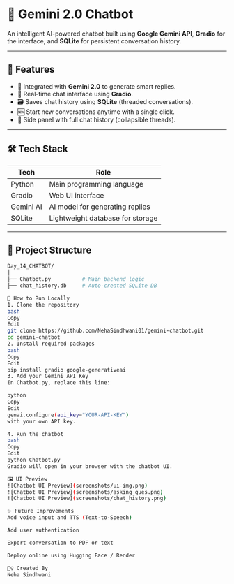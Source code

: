 # 🤖 Gemini 2.0 Chatbot

An intelligent AI-powered chatbot built using **Google Gemini API**, **Gradio** for the interface, and **SQLite** for persistent conversation history.

---

## 🚀 Features

- 🧠 Integrated with **Gemini 2.0** to generate smart replies.
- 💬 Real-time chat interface using **Gradio**.
- 🗃️ Saves chat history using **SQLite** (threaded conversations).
- 🆕 Start new conversations anytime with a single click.
- 📜 Side panel with full chat history (collapsible threads).

---

## 🛠️ Tech Stack

| Tech       | Role                            |
|------------|----------------------------------|
| Python     | Main programming language        |
| Gradio     | Web UI interface                 |
| Gemini AI  | AI model for generating replies  |
| SQLite     | Lightweight database for storage |

---

## 📂 Project Structure

```bash
Day_14_CHATBOT/
│
├── Chatbot.py          # Main backend logic
├── chat_history.db     # Auto-created SQLite DB

🧪 How to Run Locally
1. Clone the repository
bash
Copy
Edit
git clone https://github.com/NehaSindhwani01/gemini-chatbot.git
cd gemini-chatbot
2. Install required packages
bash
Copy
Edit
pip install gradio google-generativeai
3. Add your Gemini API Key
In Chatbot.py, replace this line:

python
Copy
Edit
genai.configure(api_key="YOUR-API-KEY")
with your own API key.

4. Run the chatbot
bash
Copy
Edit
python Chatbot.py
Gradio will open in your browser with the chatbot UI.

🖼️ UI Preview
![Chatbot UI Preview](screenshots/ui-img.png)
![Chatbot UI Preview](screenshots/asking_ques.png)
![Chatbot UI Preview](screenshots/chat_history.png)

✨ Future Improvements
Add voice input and TTS (Text-to-Speech)

Add user authentication

Export conversation to PDF or text

Deploy online using Hugging Face / Render

🙋‍♀️ Created By
Neha Sindhwani


